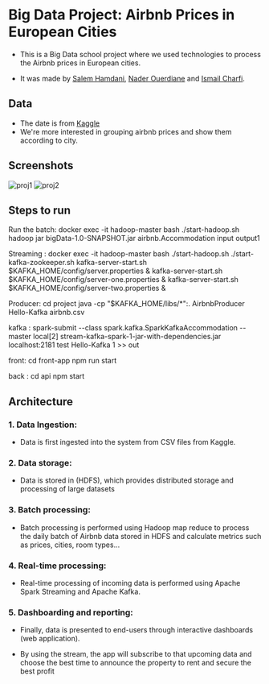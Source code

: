 # Big Data Project:  Airbnb Prices in European Cities

- This is a Big Data school project where we used technologies to process the Airbnb prices in European cities.

- It was made by [Salem Hamdani](https://github.com/salemhamdani), [Nader Ouerdiane](https://github.com/vicyyn) and [Ismail Charfi](https://github.com/IsmailCharfi).

## Data

- The date is from [Kaggle](https://www.kaggle.com/datasets/thedevastator/airbnb-prices-in-european-cities)
- We're more interested in grouping airbnb prices and show them according to city.

## Screenshots

![proj1](https://github.com/salemhamdani/big-data/assets/78962943/7f54e4a8-ad95-422f-83fe-3e285acc3581)
![proj2](https://github.com/salemhamdani/big-data/assets/78962943/f1dbb083-e2f7-4779-84b7-45c927b2e573)

## Steps to run

Run the batch:
docker exec -it hadoop-master bash
./start-hadoop.sh
hadoop jar bigData-1.0-SNAPSHOT.jar airbnb.Accommodation input output1

Streaming :
docker exec -it hadoop-master bash
./start-hadoop.sh
./start-kafka-zookeeper.sh
 kafka-server-start.sh $KAFKA_HOME/config/server.properties & kafka-server-start.sh $KAFKA_HOME/config/server-one.properties & kafka-server-start.sh $KAFKA_HOME/config/server-two.properties &

Producer:
cd project
java -cp "$KAFKA_HOME/libs/*":. AirbnbProducer Hello-Kafka airbnb.csv

kafka :
spark-submit --class spark.kafka.SparkKafkaAccommodation  --master local[2] stream-kafka-spark-1-jar-with-dependencies.jar localhost:2181 test Hello-Kafka 1 >> out

front: 
cd front-app 
npm run start

back : 
cd api 
npm start



## Architecture

### 1. Data Ingestion:

- Data is first ingested into the system from CSV files from Kaggle.

### 2. Data storage:

- Data is stored in (HDFS), which provides distributed storage and processing of large datasets

### 3. Batch processing:

- Batch processing is performed using Hadoop map reduce to process the daily batch of Airbnb data stored in HDFS and calculate metrics such as prices, cities, room types...

### 4. Real-time processing:

- Real-time processing of incoming data is performed using Apache Spark Streaming and Apache Kafka.

### 5. Dashboarding and reporting:

- Finally, data is presented to end-users through interactive dashboards (web application).

- By using the stream, the app will subscribe to that upcoming data and choose the best time to announce the property to rent and secure the best profit
